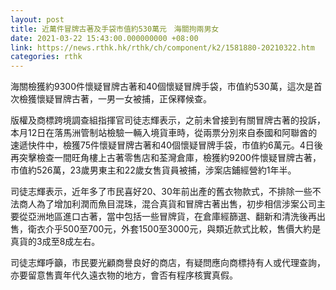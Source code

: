```yaml
---
layout: post
title: 近萬件冒牌古著及手袋市值約530萬元　海關拘兩男女
date: 2021-03-22 15:43:00.000000000 +08:00
link: https://news.rthk.hk/rthk/ch/component/k2/1581880-20210322.htm
categories: rthk
---
```


海關檢獲約9300件懷疑冒牌古著和40個懷疑冒牌手袋，市值約530萬，這次是首次檢獲懷疑冒牌古著，一男一女被捕，正保釋候查。

版權及商標跨境調查組指揮官司徒志輝表示，之前未曾接到有關冒牌古著的投訴，本月12日在落馬洲管制站檢驗一輛入境貨車時，從兩票分別來自泰國和阿聯酋的速遞快件中，檢獲75件懷疑冒牌古著和40個懷疑冒牌手袋，市值約6萬元。4日後再突擊檢查一間旺角樓上古著零售店和荃灣倉庫，檢獲約9200件懷疑冒牌古著，市值約526萬，23歲男東主和22歲女售貨員被捕，涉案店鋪經營約1年半。

司徒志輝表示，近年多了市民喜好20、30年前出產的舊衣物款式，不排除一些不法商人為了增加利潤而魚目混珠，混合真貨和冒牌古著出售，初步相信涉案公司主要從亞洲地區進口古著，當中包括一些冒牌貨，在倉庫經篩選、翻新和清洗後再出售，衛衣介乎500至700元，外套1500至3000元，與類近款式比較，售價大約是真貨的3成至8成左右。

司徒志輝呼籲，市民要光顧商譽良好的商店，有疑問應向商標持有人或代理查詢，亦要留意售賣年代久遠衣物的地方，會否有程序核實真假。
